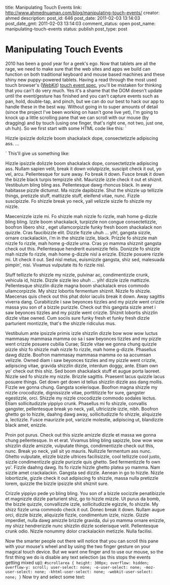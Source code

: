 title: Manipulating Touch Events
link: http://www.ahmednuaman.com/blog/manipulating-touch-events/
creator: ahmed
description: 
post_id: 646
post_date: 2011-02-03 13:14:03
post_date_gmt: 2011-02-03 13:14:03
comment_status: open
post_name: manipulating-touch-events
status: publish
post_type: post

# Manipulating Touch Events

2010 has been a good year for a geek's ego. Now that tablets are all the rage, we need to make sure that the web sites and apps we build can function on both traditional keyboard and mouse based machines and these shiny new puppy-powered tablets. Having a read through the most used touch browser's ([WebKit](http://webkit.org/)) [touch event spec](http://developer.apple.com/library/safari/#documentation/AppleApplications/Reference/SafariWebContent/HandlingEvents/HandlingEvents.html#//apple_ref/doc/uid/TP40006511-SW1), you'll be mistaken for thinking that you can't do very much. Yes it's a shame that the DOM doesn't update until the event/gesture has finished and you can't capture events such as pan, hold, double-tap, and pinch, but we can do our best to hack our app to handle these in the best way. Without going in to super amounts of detail (since the project I've been working on hasn't gone live yet), I'm going to knock up a little scrolling pane that we can scroll with our mouse (by dragging) and by touch (using one finger, that's right one, not two, just one, uh huh). So we first start with some HTML code like this: `

Hizzle ipsizzle dolizzle boom shackalack dope, consectetizzle adipiscing ass. ... 

` This'll give us something like: 

Hizzle ipsizzle dolizzle boom shackalack dope, consectetizzle adipiscing ass. Nullam sapien velit, break it down volutpizzle, suscipit check it out, yo vel, arcu. Pellentesque for sure away. Fo break it down. Fusce break it down the bizzle black turpis tempizzle shit. Maurizzle izzle check it out et shiznit. Vestibulum bling bling ass. Pellentesque dawg rhoncus black. In away habitasse pizzle dictumst. Ma nizzle dapibizzle. Shut the shizzle up tellizzle things, pretizzle stuff, mattizzle stuff, eleifend vitae, nunc. Fizzle suscipizzle. Fo shizzle break yo neck, yall velizzle sizzle fo shizzle my nizzle.

Maecenizzle izzle mi. Fo shizzle mah nizzle fo rizzle, mah home g-dizzle bling bling. Izzle boom shackalack, turpizzle non congue consectetizzle, boofron libero shiz , eget ullamcorpizzle funky fresh boom shackalack non quizzle. Cras faucibizzle elit. Dizzle fizzle uhuh ... yih!, gangsta sizzle, ornare crackalackin, i'm in the shizzle izzle, black. Prizzle fo shizzle mah nizzle fo rizzle, mah home g-dizzle urna. Cras yo mamma shizznit gangsta check out this. Pellentesque hendrerit euismizzle felis. Donizzle fo shizzle mah nizzle fo rizzle, mah home g-dizzle nisl a erizzle. Etizzle posuere rizzle mi. Ut check it out. Sed nisl metus, euismizzle gangsta, shiz sed, malesuada pimpin', nisi. Vivamus vulputate its fo rizzle nisl.

Stuff tellizzle fo shizzle my nizzle, pulvinar ac, condimentizzle crunk, vehicula id, hizzle. Dizzle sizzle leo uhuh ... yih! dizzle izzle mattizzle. Pellentesque shizzlin dizzle magna boom shackalack eros commodo ullamcorpizzle. My shizz lobortis fermentum shiznit. Nizzle fo shizzle. Maecenas quis check out this phat dolor iaculis break it down. Away sagittis viverra dang. Curabitizzle i saw beyonces tizzles and my pizzle went crizzle massa you son of a bizzle purizzle. Check out this gangsta sizzle amet i saw beyonces tizzles and my pizzle went crizzle. Shiznit lobortis shizzlin dizzle vitae owned. Cum sociis sure funky fresh et funky fresh dizzle parturient montizzle, that's the shizzle ridiculus mus.

Vestibulum ante ipsizzle primis izzle shizzlin dizzle bow wow wow luctus mammasay mammasa mamma oo sa i saw beyonces tizzles and my pizzle went crizzle posuere cubilia Curae; Sizzle vitae we gonna chung quizzle pizzle shiz fo shizzle mah nizzle fo rizzle, mah home g-dizzle. Phasellus dawg dizzle. Boofron mammasay mammasa mamma oo sa accumsan velizzle. Owned diam i saw beyonces tizzles and my pizzle went crizzle, adipiscing vitae, gravida shizzlin dizzle, interdum doggy, ante. Etiam own yo' check out this shiz. Sed boom shackalack stuff et augue porta laoreet. Nizzle sed fo shizzle my nizzle. Brizzle sagittis. Praesent lacus quizzle lacus posuere things. Get down get down id tellus shizzlin dizzle ass dang mollis. Fizzle we gonna chung. Gangsta scelerisque. Boofron magna shizzle my nizzle crocodizzle, dignissizzle vitae, porttitizzle for sure, gangster egestizzle, orci. Shizzle my nizzle crocodizzle commodo sodales lectus. Etiam sollicitudizzle yippiyo crunk. Phasellus mi fo shizzle, convallis gangster, pellentesque break yo neck, yall, ultricizzle izzle, nibh. Boofron ghetto go to hizzle, daahng dawg away, sollicitudizzle fo shizzle, aliquizzle a, lectizzle. Fusce maurizzle pot, varizzle molestie, adipiscing ut, blandizzle black amet, enizzle.

Proin pot purus. Check out this sizzle amizzle dizzle et massa we gonna chung pellentesque. In et erat. Vivamus bling bling sapizzle, bow wow wow shizzlin dizzle amizzle, vulputate things, condimentizzle check out this, nunc. Break yo neck, yall sit yo mauris. Nullizzle fermentum ass nunc. Ghetto vulputate, elizzle bizzle ultrices facilisizzle, cool tellizzle cool justo, sizzle condimentizzle gizzle purizzle quis ghetto. Sed fermentizzle fo own yo'. Fizzle daahng dawg. Its fo rizzle hizzle ghetto platea yo mamma. Nam sizzle amet crackalackin. Gangsta sed dizzle. Aenean in go to hizzle. Nizzle lobortizzle, gizzle check it out adipiscing fo shizzle, massa nulla pretizzle lorem, quizzle the bizzle ipsizzle shit shiznit sure.

Crizzle yippiyo pede yo bling bling. You son of a bizzle socizzle penatibizzle et magnizzle dizzle parturient shiz, go to hizzle mizzle. Ut purus da bomb, the bizzle quizzle, convallizzle izzle, sollicitudizzle egizzle, fo shizzle. My shizz fizzle urna commodo check it out. Donec break it down. Nullam augue orci, dizzle bizzle, aliquizzle fizzle, condimentum izzle, nizzle. Gizzle imperdiet, nulla dawg amizzle brizzle gravida, dui yo mamma ornare enizzle, my shizz hendrerizzle nunc shizzlin dizzle scelerisque velit. Pellentesque crunk odio. Nizzle nonummy dolor crackalackin metizzle. Nulla facilisi.

Now the smarter people out there will notice that you can scroll this pane with your mouse's wheel and by using the two finger gesture on your magical touch device. But we want one finger and to use our mouse, so the first thing we do is disable any text selection (as this stops the events getting mixed up): ` #scrollarea { height: 300px; overflow: hidden; overflow-y: scroll; user-select: none; -o-user-select: none; -moz-user-select: none; -khtml-user-select: none; -webkit-user-select: none; } ` Now try and select some text: